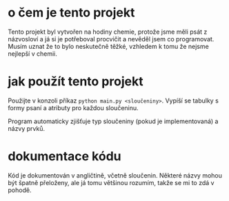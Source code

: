 # o čem je tento projekt
Tento projekt byl vytvořen na hodiny chemie, protože jsme měli psát z názvosloví a já si je potřeboval procvičit a nevěděl jsem co programovat.
Musím uznat že to bylo neskutečně těžké, vzhledem k tomu že nejsme nejlepší v chemii.

# jak použít tento projekt
Použijte v konzoli příkaz `python main.py <sloučeniny>`. Vypíší se tabulky s formy psaní a atributy pro každou sloučeninu.

Program automaticky zjišťuje typ sloučeniny (pokud je implementovaná) a názvy prvků.

# dokumentace kódu
Kód je dokumentován v angličtině, včetně sloučenin. Některé názvy mohou být špatně přeloženy, ale já tomu většinou rozumím, takže se mi to zdá v pohodě.